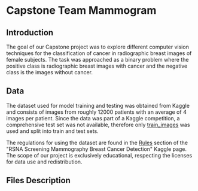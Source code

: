 # Capstone Team Mammogram

## Introduction

The goal of our Capstone project was to explore different computer vision techniques for the classification of cancer in radiographic breast images of female subjects. The task was approached as a binary problem where the positive class is radiographic breast images with cancer and the negative class is the images without cancer. 

## Data


The dataset used for model training and testing was obtained from Kaggle and consists of images from roughly 12000 patients with an average of 4 images per patient. Since the data was part of a Kaggle competition, a comprehensive test set was not available, therefore only [train_images](https://www.kaggle.com/competitions/rsna-breast-cancer-detection/data?select=train_images) was used and split into train and test sets.


The regulations for using the dataset are found in the [Rules](https://www.kaggle.com/competitions/rsna-breast-cancer-detection/rules) section of the "RSNA Screening Mammography Breast Cancer Detection" Kaggle page. The scope of our project is exclusively educational, respecting the licenses for data use and redistribution.


## Files Description
